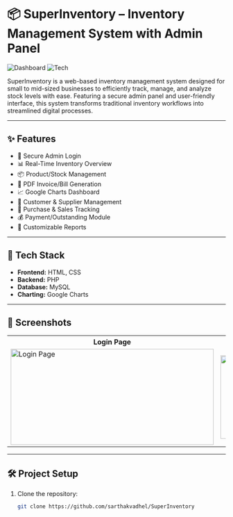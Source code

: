 # 📦 SuperInventory – Inventory Management System with Admin Panel

![Dashboard](https://img.shields.io/badge/Status-Completed-brightgreen)
![Tech](https://img.shields.io/badge/Built%20With-HTML%2C%20CSS%2C%20PHP-blue)

SuperInventory is a web-based inventory management system designed for small to mid-sized businesses to efficiently track, manage, and analyze stock levels with ease. Featuring a secure admin panel and user-friendly interface, this system transforms traditional inventory workflows into streamlined digital processes.

---

## ✨ Features

- 🔐 Secure Admin Login  
- 📊 Real-Time Inventory Overview  
- 📦 Product/Stock Management  
- 📄 PDF Invoice/Bill Generation  
- 📈 Google Charts Dashboard  
- 👥 Customer & Supplier Management  
- 💸 Purchase & Sales Tracking  
- 💰 Payment/Outstanding Module  
- 📂 Customizable Reports  

---

## 🧰 Tech Stack

- **Frontend:** HTML, CSS  
- **Backend:** PHP  
- **Database:** MySQL  
- **Charting:** Google Charts  

---

## 📸 Screenshots

<table>
  <tr>
    <th>Login Page</th>
    <th>Dashboard</th>
    <th>Sales</th>
  </tr>
  <tr>
    <td><img width="468" height="221" src="https://github.com/user-attachments/assets/488cbff0-480c-4dbb-999c-48870cd7b9f8" alt="Login Page"/></td>
    <td><img width="468" height="192" src="https://github.com/user-attachments/assets/bd654dcf-c672-4835-994c-1018c10048fb" alt="Dashboard"/></td>
    <td><img width="468" height="220" src="https://github.com/user-attachments/assets/45239eb6-f3af-4514-b2ee-e95679f441e7" alt="Sales"/></td>
  </tr>
</table>

---

## 🛠️ Project Setup

1. Clone the repository:
   ```bash
   git clone https://github.com/sarthakvadhel/SuperInventory
